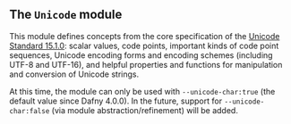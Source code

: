 ## The `Unicode` module

This module defines concepts from the core specification
of the [Unicode Standard 15.1.0](https://www.unicode.org/versions/Unicode15.1.0/):
scalar values, code points, important kinds of code point sequences,
Unicode encoding forms and encoding schemes (including UTF-8 and UTF-16),
and helpful properties and functions for manipulation and conversion of Unicode strings.

At this time, the module can only be used with `--unicode-char:true`
(the default value since Dafny 4.0.0).
In the future, support for `--unicode-char:false` (via module abstraction/refinement)
will be added.
